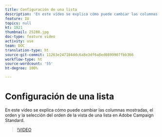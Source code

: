 ```yaml
---
title: Configuración de una lista
description: 'En este vídeo se explica cómo puede cambiar las columnas mostradas, el orden y la selección del orden de la vista de una lista en Adobe Campaign Standard.  '
feature: IU
topics: null
kt: 1821
thumbnail: 25288.jpg
doc-type: feature video
activity: use
team: DOC
translation-type: ht
source-git-commit: 11263e247184ddc6a8e3df6a8ed0899907fbb366
workflow-type: ht
source-wordcount: '55'
ht-degree: 100%

---
```



# Configuración de una lista

En este vídeo se explica cómo puede cambiar las columnas mostradas, el orden y la selección del orden de la vista de una lista en Adobe Campaign Standard.

>[!VIDEO](https://video.tv.adobe.com/v/25288/?quality=12)
